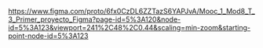 https://www.figma.com/proto/6fx0CzDL6ZZTazS6YAPJvA/Mooc_1_Mod8_T_3_Primer_proyecto_Figma?page-id=5%3A120&node-id=5%3A123&viewport=241%2C48%2C0.44&scaling=min-zoom&starting-point-node-id=5%3A123
